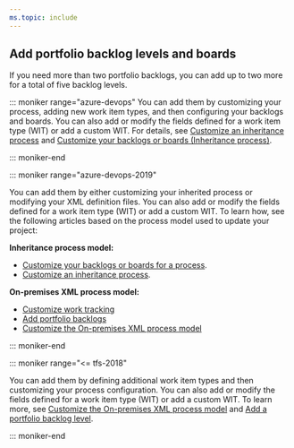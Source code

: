 ```yaml
---
ms.topic: include
---
```



## Add portfolio backlog levels and boards

If you need more than two portfolio backlogs, you can add up to two more for a total of five backlog levels. 

::: moniker range="azure-devops"
You can add them by customizing your process, adding new work item types, and then configuring your backlogs and boards. You can also add or modify the fields defined for a work item type (WIT) or add a custom WIT. For details, see [Customize an inheritance process](/azure/devops/organizations/settings/work/inheritance-process-model) and [Customize your backlogs or boards (Inheritance process)](/azure/devops/organizations/settings/work/customize-process-backlogs-boards). 

::: moniker-end

::: moniker range="azure-devops-2019"

You can add them by either customizing your inherited process or modifying your XML definition files. You can also add or modify the fields defined for a work item type (WIT) or add a custom WIT. To learn how, see the following articles based on the process model used to update your project: 

**Inheritance process model:**
- [Customize your backlogs or boards for a process](/azure/devops/organizations/settings/work/customize-process-backlogs-boards). 
- [Customize an inheritance process](/azure/devops/organizations/settings/work/inheritance-process-model). 

**On-premises XML process model:**
- [Customize work tracking](/azure/devops/reference/customize-work)
- [Add portfolio backlogs](/azure/devops/reference/add-portfolio-backlogs)
- [Customize the On-premises XML process model](/azure/devops/reference/on-premises-xml-process-model)

::: moniker-end

::: moniker range="<= tfs-2018"

You can add them by defining additional work item types and then customizing your process configuration. You can also add or modify the fields defined for a work item type (WIT) or add a custom WIT. To learn more, see [Customize the On-premises XML process model](/azure/devops/reference/on-premises-xml-process-model) and [Add a portfolio backlog level](/azure/devops/reference/add-portfolio-backlogs).

::: moniker-end